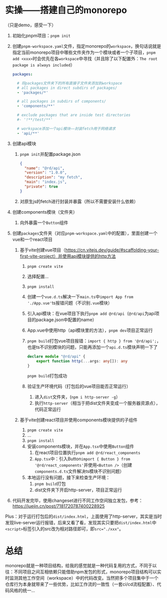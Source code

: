 # 实操——搭建自己的monorepo

（只是demo，感受一下）

1. 初始化pnpm项目：`pnpm init`

2. 创建`pnpm-workspace.yaml`文件，指定monorepo的`workspace`，换句话说就是指定当前monorepo项目中哪些文件夹作为一个模块或者一个子项目，`pnpm add <xxx>`时会优先在各`workspace`中寻找（并且除了以下配置外：`The root package is always included`）

   ~~~yaml
   packages:
   
     # 将packages文件夹下的所有直接子文件夹添加到workspace
     # all packages in direct subdirs of packages/
     - 'packages/*'
   
     # all packages in subdirs of components/
     - 'components/**'
   
     # exclude packages that are inside test directories
     #- '!**/test/**'
   
     # workspace添加一个api模块——封装fetch用于网络请求
     - 'api/**'
   ~~~

3. 创建api模块

   1. `pnpm init`并配置package.json

      ~~~json
      {
        "name": "@rd/api",
        "version": "1.0.0",
        "description": "my fetch",
        "main": "index.js",
        "private": true
      }
      ~~~

   2. 对原生js的fetch进行封装并暴露（所以不需要安装什么依赖）

4. 创建components模块（文件夹）

   1. 向外暴露一个`Button`组件

5. 创建`packages`文件夹（对应`pnpm-workspace.yaml`中的配置），里面创建一个vue和一个react项目

   1. 基于vite创建vue项目（https://cn.vitejs.dev/guide/#scaffolding-your-first-vite-project）并使用api模块提供的http方法

      1. `pnpm create vite`

      2. 选择配置...

      3. `pnpm install`

      4. 创建一个`vue.d.ts`解决一下`main.ts`中`import App from './App.vue'`ts报错问题（不识别`.vue`模块）

      5. 引入api模块：在vue项目下执行`pnpm add @rd/api`（`@rd/api`为api项目的package.json中配置的name）

      6. App.vue中使用http（api模块里的方法），`pnpm dev`项目正常运行

      7. `pnpm build`打包vue项目报错：`import { http } from '@rd/api';`，也是ts不识别模块的问题，只能再添加一个`api.d.ts`模块声明一下了

         ~~~typescript
         declare module "@rd/api" {
             export function http(...args: any[]): any
         }
         ~~~

         `pnpm build`打包成功

      8. 验证生产环境代码（打包后的vue项目能否正常运行）

         1. 进入`dist`文件夹，(`npm i http-server -g`）
         2. 执行`http-server`（相当于把dist文件夹变成一个服务器资源点），代码正常运行

   2. 基于vite创建react项目并使用components模块提供的子组件

      1. `pnpm create vite`
      2. ...
      3. `pnpm install`
      4. 安装components模块，并在`App.tsx`中使用`Button`组件
         1. 在react项目位置执行`pnpm add @rd/react_components`
         2. `App.tsx`中：引入Button`import { Button } from '@rd/react_components'`并使用`<Button />`（创建`components.d.ts`文件解决ts模块不识别问题）
      5. 本地运行没有问题，接下来检查生产环境：
         1. `pnpm build`打包
         2. dist文件夹下开启http-server，项目正常运行

6. 代码开发完毕，使用changeset进行不同工作空间独立发包，参考：https://juejin.cn/post/7181720787400228925



Plus：对于运行打包后的`dist/index.html`，上面使用了http-server，其实是当时发现live-server运行报错，后来又看了看，发现其实只要把`dist/index.html`中`<script>`标签引入的src改为相对路径即可，即`src="./xxx"`。



# 总结

monorepo就是一种项目结构，给我的感觉就是一种代码复用的方式，不同于以往：不同项目之间互相依赖只能借助npm发包的形式，monorepo项目结构可以实时监测其他工作空间（workspace）中的代码改变。当然把多个项目集中于一个仓库行为本身就带来了一些优势，比如工作流的一致性（一套ci/cd流程配置）、代码风格的统一...